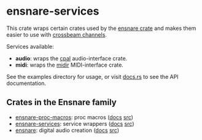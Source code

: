 # ensnare-services

This crate wraps certain crates used by the [ensnare
crate](https://crates.io/crates/ensnare) and makes them easier to use with
[crossbeam channels](https://crates.io/crates/crossbeam-channel).

Services available:

* **audio**: wraps the [cpal](https://crates.io/crates/cpal) audio-interface crate.
* **midi**: wraps the [midir](https://crates.io/crates/midir) MIDI-interface crate.

See the examples directory for usage, or visit
[docs.rs](https://docs.rs/ensnare-services/latest/ensnare-services/) to see the
API documentation.

## Crates in the Ensnare family

* [ensnare-proc-macros](https://crates.io/crates/ensnare-proc-macros): proc macros ([docs](https://docs.rs/ensnare-proc-macros/) [src](https://github.com/ensnare-org/ensnare/tree/main/crates/proc-macros))
* [ensnare-services](https://crates.io/crates/ensnare-services): service wrappers ([docs](https://docs.rs/ensnare-services/) [src](https://github.com/ensnare-org/ensnare/tree/main/crates/services))
* [ensnare](https://crates.io/crates/ensnare): digital audio creation ([docs](https://docs.rs/ensnare/) [src](https://github.com/ensnare-org/ensnare))
